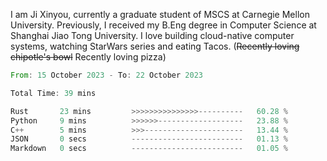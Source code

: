 I am Ji Xinyou, currently a graduate student of MSCS at Carnegie Mellon University. Previously, I received my B.Eng degree in Computer Science at Shanghai Jiao Tong University.
I love building cloud-native computer systems, watching StarWars series and eating Tacos. (~~Recently loving chipotle's bowl~~ Recently loving pizza)

<!--START_SECTION:waka-->

```rust
From: 15 October 2023 - To: 22 October 2023

Total Time: 39 mins

Rust       23 mins         >>>>>>>>>>>>>>>----------   60.28 %
Python     9 mins          >>>>>>-------------------   23.88 %
C++        5 mins          >>>----------------------   13.44 %
JSON       0 secs          -------------------------   01.13 %
Markdown   0 secs          -------------------------   01.05 %
```

<!--END_SECTION:waka-->
